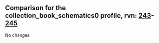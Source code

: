 ## Comparison for the collection_book_schematics0 profile, rvn: [243](https://github.com/PRO100KatYT/FortniteProfileRevisions/tree/main/profiles/collection_book_schematics0/243%20collection_book_schematics0.json)-[245](https://github.com/PRO100KatYT/FortniteProfileRevisions/tree/main/profiles/collection_book_schematics0/245%20collection_book_schematics0.json)

No changes
